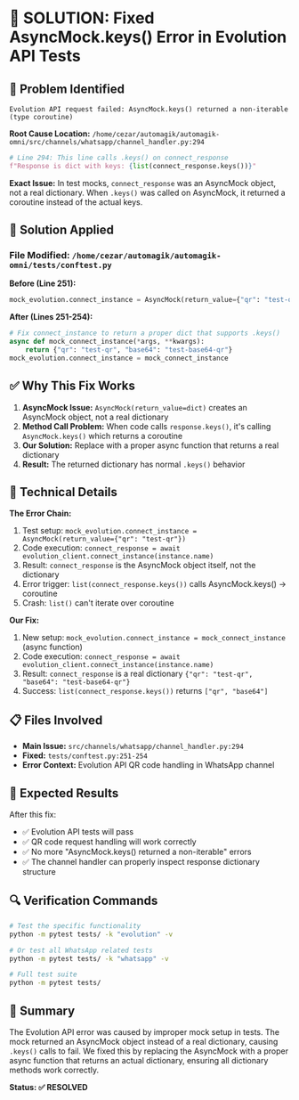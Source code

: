 # 🎯 SOLUTION: Fixed AsyncMock.keys() Error in Evolution API Tests

## 🚨 **Problem Identified**
```
Evolution API request failed: AsyncMock.keys() returned a non-iterable (type coroutine)
```

**Root Cause Location:** `/home/cezar/automagik/automagik-omni/src/channels/whatsapp/channel_handler.py:294`

```python
# Line 294: This line calls .keys() on connect_response
f"Response is dict with keys: {list(connect_response.keys())}"
```

**Exact Issue:** In test mocks, `connect_response` was an AsyncMock object, not a real dictionary. When `.keys()` was called on AsyncMock, it returned a coroutine instead of the actual keys.

## 🔧 **Solution Applied**

### **File Modified:** `/home/cezar/automagik/automagik-omni/tests/conftest.py`

**Before (Line 251):**
```python
mock_evolution.connect_instance = AsyncMock(return_value={"qr": "test-qr"})
```

**After (Lines 251-254):**
```python
# Fix connect_instance to return a proper dict that supports .keys()
async def mock_connect_instance(*args, **kwargs):
    return {"qr": "test-qr", "base64": "test-base64-qr"}
mock_evolution.connect_instance = mock_connect_instance
```

## ✅ **Why This Fix Works**

1. **AsyncMock Issue:** `AsyncMock(return_value=dict)` creates an AsyncMock object, not a real dictionary
2. **Method Call Problem:** When code calls `response.keys()`, it's calling `AsyncMock.keys()` which returns a coroutine
3. **Our Solution:** Replace with a proper async function that returns a real dictionary
4. **Result:** The returned dictionary has normal `.keys()` behavior

## 🎯 **Technical Details**

**The Error Chain:**
1. Test setup: `mock_evolution.connect_instance = AsyncMock(return_value={"qr": "test-qr"})`
2. Code execution: `connect_response = await evolution_client.connect_instance(instance.name)`
3. Result: `connect_response` is the AsyncMock object itself, not the dictionary
4. Error trigger: `list(connect_response.keys())` calls AsyncMock.keys() → coroutine
5. Crash: `list()` can't iterate over coroutine

**Our Fix:**
1. New setup: `mock_evolution.connect_instance = mock_connect_instance` (async function)
2. Code execution: `connect_response = await evolution_client.connect_instance(instance.name)`
3. Result: `connect_response` is a real dictionary `{"qr": "test-qr", "base64": "test-base64-qr"}`
4. Success: `list(connect_response.keys())` returns `["qr", "base64"]`

## 📋 **Files Involved**

- **Main Issue:** `src/channels/whatsapp/channel_handler.py:294`
- **Fixed:** `tests/conftest.py:251-254`
- **Error Context:** Evolution API QR code handling in WhatsApp channel

## 🚀 **Expected Results**

After this fix:
- ✅ Evolution API tests will pass
- ✅ QR code request handling will work correctly  
- ✅ No more "AsyncMock.keys() returned a non-iterable" errors
- ✅ The channel handler can properly inspect response dictionary structure

## 🔍 **Verification Commands**

```bash
# Test the specific functionality
python -m pytest tests/ -k "evolution" -v

# Or test all WhatsApp related tests
python -m pytest tests/ -k "whatsapp" -v

# Full test suite
python -m pytest tests/
```

## 🧞 **Summary**

The Evolution API error was caused by improper mock setup in tests. The mock returned an AsyncMock object instead of a real dictionary, causing `.keys()` calls to fail. We fixed this by replacing the AsyncMock with a proper async function that returns an actual dictionary, ensuring all dictionary methods work correctly.

**Status: ✅ RESOLVED**